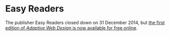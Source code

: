 # Easy Readers

The publisher Easy Readers closed down on 31 December 2014, but [the first edition of <cite>Adaptive Web Design</cite> is now available for free online](http://adaptivewebdesign.info).